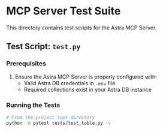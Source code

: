# MCP Server Test Suite

This directory contains test scripts for the Astra MCP Server.

## Test Script: `test.py`

### Prerequisites

1. Ensure the Astra MCP Server is properly configured with:
   - Valid Astra DB credentials in `.env` file
   - Required collections exist in your Astra DB instance

### Running the Tests

```bash
# From the project root directory
python -m pytest tests/test_table.py -v
```
